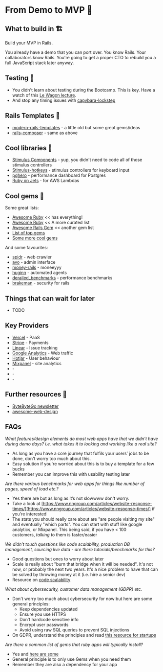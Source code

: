 # From Demo to MVP 🚀

## What to build in 🏗️

Build your MVP in Rails.

You already have a demo that you can port over. You know Rails. Your collaborators know Rails. You're going to get a proper CTO to rebuild you a full JavaScript stack later anyway.

## Testing 🧪

* You didn't learn about testing during the Bootcamp. This is key. Have a watch of this [Le Wagon lecture](https://kitt.lewagon.com/knowledge/tutorials/rails_testing).
* And stop any timing issues with [capybara-lockstep](https://github.com/makandra/capybara-lockstep)

## Rails Templates 👷

* [modern-rails-templates](https://github.com/damienlethiec/modern-rails-template) - a little old but some great gems/ideas
* [rails-composer](https://github.com/RailsApps/rails-composer) - same as above

## Cool libraries 🤖

* [Stimulus Components](https://github.com/stimulus-components/stimulus-components) - yup, you didn't need to code all of those stimulus controllers
* [Stimulus-hotkeys](https://github.com/leastbad/stimulus-hotkeys) - stimulus controllers for keyboard input
* [pghero](https://github.com/ankane/pghero) - performance dashboard for Postgres
* [Ruby on Jets](https://github.com/rubyonjets/jets) - for AWS Lambdas

## Cool gems 💎

Some great lists:
* [Awesome Ruby](https://github.com/markets/awesome-ruby) << has everything!
* [Awesome Ruby](https://github.com/sdogruyol/awesome-ruby) << A more curated list
* [Awesome Rails Gem](https://github.com/hothero/awesome-rails-gem) << another gem list
* [List of top gems](https://taglineinfotech.com/ruby-on-rails-gems/#What_is_Ruby_Gem_Used_For)
* [Some more cool gems](https://github.com/damienlethiec/modern-rails-template?tab=readme-ov-file#what-is-included)

And some favourites:
* [spidr](https://github.com/postmodern/spidr) - web crawler
* [avo](https://github.com/avo-hq/avo) - admin interface
* [money-rails](https://github.com/RubyMoney/money-rails) - moneeyyy
* [huginn](https://github.com/huginn/huginn) - automated agents
* [derailed_benchmarks](https://github.com/zombocom/derailed_benchmarks) - performance benchmarks
* [brakeman](https://github.com/presidentbeef/brakeman) - security for rails

## Things that can wait for later

* TODO

## Key Providers
* [Vercel](https://vercel.com/) - PaaS
* [Stripe](https://stripe.com/gb) - Payments
* [Linear](https://linear.app/) - Issue tracking
* [Google Analytics](https://marketingplatform.google.com/intl/en_uk/about/analytics/) - Web traffic
* [Hotjar](https://www.hotjar.com/) - User behaviour
* [Mixpanel]() - site analytics
* []() -
* []() -
* []() -

## Further resources 📝

* [ByteByteGo newsletter](https://bytebytego.com/)
* [awesome-web-design](https://github.com/nicolesaidy/awesome-web-design)

## FAQs

_What features/design elements do most web apps have that we didn’t have during demo days? i.e. what takes it to looking and working like a real site?_
- As long as you have a core journey that fulfils your users’ jobs to be done, don't worry too much about this.
- Easy solution if you're worried about this is to buy a template for a few bucks
- Remember you can improve this with usability testing later

_Are there various benchmarks for web apps for things like number of pages, speed of load etc.?_
- Yes there are but as long as it’s not slowwww don't worry. 
- Take a look at [https://www.nngroup.com/articles/website-response-times/](https://www.nngroup.com/articles/website-response-times/) if you're interested
- The stats you should really care about are "are people visiting my site" and eventually "which parts". You can start with stuff like google analytics, or Mixpanel. This being said, if you have < 100 customers, _talking_ to them is faster/easier

_We didn’t touch questions like code scalability, production DB management, sourcing live data - are there tutorials/benchmarks for this?_
- Good questions but ones to worry about later
- Scale is really about "burn that bridge when it will be needed". It's not now, or probably the next two years. It's a nice problem to have that can be solved by throwing money at it (i.e. hire a senior dev)
- Resource on [code scalability](https://www.devgraph.com/resource/developers-guide-scale-rails-apps/)

_What about cybersecurity, customer data management (GDPR) etc._
- Don't worry too much about cybersecurity for now but here are some general principles:
	- Keep dependencies updated
	- Ensure you use HTTPS
	- Don’t hardcode sensitive info
	- Encrypt user passwords
	- Avoid using raw SQL queries to prevent SQL injections
- On GDPR, understand the principles and read [this resource for startups](https://www.cookieyes.com/blog/gdpr-compliance-for-startups/)

_Are there a common list of gems that ruby apps will typically install?_
- Yes and [here are some](https://taglineinfotech.com/ruby-on-rails-gems/#What_is_Ruby_Gem_Used_For)
- General principle is to only use Gems when you need them
- Remember they are also a dependency for your app
